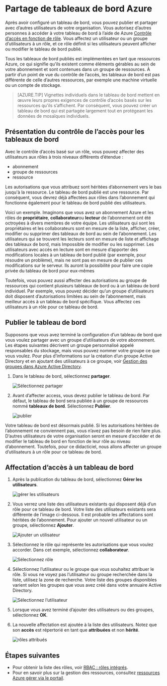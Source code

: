 <properties
   pageTitle="Accès de tableau de bord du portail Azure | Microsoft Azure"
   description="Cet article explique comment partager l’accès à un tableau de bord dans le portail Azure."
   services="azure-portal"
   documentationCenter=""
   authors="tfitzmac"
   manager="timlt"
   editor="tysonn"/>

<tags
   ms.service="multiple"
   ms.devlang="NA"
   ms.topic="article"
   ms.tgt_pltfrm="NA"
   ms.workload="na"
   ms.date="08/01/2016"
   ms.author="tomfitz"/>

# <a name="sharing-azure-dashboards"></a>Partage de tableaux de bord Azure

Après avoir configuré un tableau de bord, vous pouvez publier et partager avec d’autres utilisateurs de votre organisation. Vous autorisez d’autres personnes à accéder à votre tableau de bord à l’aide de Azure [Contrôle d’accès en fonction de rôle](../active-directory/role-based-access-control-configure.md). Vous affectez un utilisateur ou un groupe d’utilisateurs à un rôle, et ce rôle définit si les utilisateurs peuvent afficher ou modifier le tableau de bord publié. 

Tous les tableaux de bord publiés est implémentées en tant que ressources Azure, ce qui signifie qu’ils existent comme éléments gérables au sein de votre abonnement et sont contenues dans un groupe de ressources.  À partir d’un point de vue du contrôle de l’accès, les tableaux de bord est pas différente de celle d’autres ressources, par exemple une machine virtuelle ou un compte de stockage.

> [AZURE.TIP] Vignettes individuels dans le tableau de bord mettent en œuvre leurs propres exigences de contrôle d’accès basés sur les ressources qu'ils s’affichent.  Par conséquent, vous pouvez créer un tableau de bord qui est partagée largement tout en protégeant les données de mosaïques individuels.

## <a name="understanding-access-control-for-dashboards"></a>Présentation du contrôle de l’accès pour les tableaux de bord

Avec le contrôle d’accès basé sur un rôle, vous pouvez affecter des utilisateurs aux rôles à trois niveaux différents d’étendue :

- abonnement
- groupe de ressources
- ressource

Les autorisations que vous attribuez sont héritées d’abonnement vers le bas jusqu'à la ressource. Le tableau de bord publié est une ressource. Par conséquent, vous devrez déjà affectées aux rôles dans l’abonnement qui fonctionne également pour le tableau de bord publié des utilisateurs. 

Voici un exemple.  Imaginons que vous avez un abonnement Azure et les rôles de **propriétaire**, **collaborateur**ou **lecteur** de l’abonnement ont été octroyées à divers membres de votre équipe. Les utilisateurs qui sont les propriétaires et les collaborateurs sont en mesure de la liste, afficher, créer, modifier ou supprimer des tableaux de bord au sein de l’abonnement.  Les utilisateurs qui se trouvent les lecteurs sont en mesure de liste et affichage des tableaux de bord, mais Impossible de modifier ou les supprimer.  Les utilisateurs avec accès en lecture sont en mesure d’apporter des modifications locales à un tableau de bord publié (par exemple, pour résoudre un problème), mais ne sont pas en mesure de publier ces modifications sur le serveur.  Ils auront la possibilité pour faire une copie privée du tableau de bord pour eux-mêmes

Toutefois, vous pouvez aussi affecter des autorisations au groupe de ressources qui contient plusieurs tableaux de bord ou à un tableau de bord individuel. Par exemple, vous pouvez décider qu’un groupe d’utilisateurs doit disposent d’autorisations limitées au sein de l’abonnement, mais meilleur accès à un tableau de bord spécifique. Vous affectez ces utilisateurs à un rôle pour ce tableau de bord. 

## <a name="publish-dashboard"></a>Publier le tableau de bord

Supposons que vous avez terminé la configuration d’un tableau de bord que vous voulez partager avec un groupe d’utilisateurs de votre abonnement. Les étapes suivantes décrivent un groupe personnalisé appelé responsables du stockage, mais vous pouvez nommer votre groupe ce que vous voulez. Pour plus d’informations sur la création d’un groupe Active Directory et en ajoutant des utilisateurs à ce groupe, voir [Gestion des groupes dans Azure Active Directory](../active-directory/active-directory-accessmanagement-manage-groups.md).

1. Dans le tableau de bord, sélectionnez **partager**.

     ![Sélectionnez partager](./media/azure-portal-dashboard-share-access/select-share.png)

2. Avant d’affecter access, vous devez publier le tableau de bord. Par défaut, le tableau de bord sera publiée à un groupe de ressources nommé **tableaux de bord**. Sélectionnez **Publier**.

     ![publier](./media/azure-portal-dashboard-share-access/publish.png)

Votre tableau de bord est désormais publié. Si les autorisations héritées de l’abonnement ne conviennent pas, vous n’avez pas besoin de rien faire plus. D’autres utilisateurs de votre organisation seront en mesure d’accéder et de modifier le tableau de bord en fonction de leur rôle au niveau d’abonnement. Toutefois, pour ce didacticiel, nous allons affecter un groupe d’utilisateurs à un rôle pour ce tableau de bord.

## <a name="assign-access-to-a-dashboard"></a>Affectation d’accès à un tableau de bord

1. Après la publication du tableau de bord, sélectionnez **Gérer les utilisateurs**.

     ![gérer les utilisateurs](./media/azure-portal-dashboard-share-access/manage-users.png)

2. Vous verrez une liste des utilisateurs existants qui disposent déjà d’un rôle pour ce tableau de bord. Votre liste des utilisateurs existants sera différente de l’image ci-dessous. Il est probable les affectations sont héritées de l’abonnement. Pour ajouter un nouvel utilisateur ou un groupe, sélectionnez **Ajouter**.

     ![Ajouter un utilisateur](./media/azure-portal-dashboard-share-access/existing-users.png)

3. Sélectionnez le rôle qui représente les autorisations que vous voulez accorder. Dans cet exemple, sélectionnez **collaborateur**.

     ![Sélectionnez rôle](./media/azure-portal-dashboard-share-access/select-role.png)

4. Sélectionnez l’utilisateur ou le groupe que vous souhaitez attribuer le rôle. Si vous ne voyez pas l’utilisateur ou groupe recherchée dans la liste, utilisez la zone de recherche. Votre liste des groupes disponibles varient selon les groupes que vous avez créé dans votre annuaire Active Directory.

     ![Sélectionnez l’utilisateur](./media/azure-portal-dashboard-share-access/select-user.png) 

5. Lorsque vous avez terminé d’ajouter des utilisateurs ou des groupes, sélectionnez **OK**. 

6. La nouvelle affectation est ajoutée à la liste des utilisateurs. Notez que son **accès** est répertorié en tant que **attribuées** et non **hérité**.

     ![rôles attribués](./media/azure-portal-dashboard-share-access/assigned-roles.png)

## <a name="next-steps"></a>Étapes suivantes

- Pour obtenir la liste des rôles, voir [RBAC : rôles intégrés](../active-directory/role-based-access-built-in-roles.md).
- Pour en savoir plus sur la gestion des ressources, consultez [ressources Azure gérer via le portail](resource-group-portal.md).
